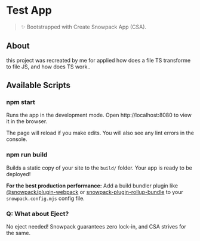 # Test App

> ✨ Bootstrapped with Create Snowpack App (CSA).

## About
this project was recreated by me for applied how does a file TS transforme to file JS, and how does TS work..

## Available Scripts

### npm start

Runs the app in the development mode.
Open http://localhost:8080 to view it in the browser.

The page will reload if you make edits.
You will also see any lint errors in the console.

### npm run build

Builds a static copy of your site to the `build/` folder.
Your app is ready to be deployed!

**For the best production performance:** Add a build bundler plugin like [@snowpack/plugin-webpack](https://github.com/snowpackjs/snowpack/tree/main/plugins/plugin-webpack) or [snowpack-plugin-rollup-bundle](https://github.com/ParamagicDev/snowpack-plugin-rollup-bundle) to your `snowpack.config.mjs` config file.


### Q: What about Eject?

No eject needed! Snowpack guarantees zero lock-in, and CSA strives for the same.
